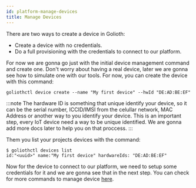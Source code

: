 ```yaml
---
id: platform-manage-devices
title: Manage Devices
---
```



There are two ways to create a device in Golioth:

- Create a device with no credentials.
- Do a full provisioning with the credentials to connect to our platform.

For now we are gonna go just with the initial device management command and create one. Don't worry about having a real device, later we are gonna see how to simulate one with our tools. For now, you can create the device with this command:

```
goliothctl device create --name "My first device" --hwId "DE:AD:BE:EF"
```

:::note
The hardware ID is something that unique identify your device, so it can be the serial number, ICCID/IMSI from the celullar network, MAC Address or another way to you identify your device. This is an important step, every IoT device need a way to be unique identified. We are gonna add more docs later to help you on that proccess.
:::

Them you list your projects devices with the command:

```
$ goliothctl devices list
id:"<uuid>" name:"My first device" hardwareIds: "DE:AD:BE:EF"
```

Now for the device to connect to our platform, we need to setup some credentials for it and we are gonna see that in the next step. You can check for more commands to manage device [here](/docs/reference/goliothctl/goliothctl_device).
